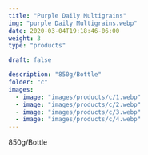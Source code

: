 ```yaml
---
title: "Purple Daily Multigrains"
img: "purple Daily Multigrains.webp"
date: 2020-03-04T19:18:46-06:00
weight: 3
type: "products"

draft: false

description: "850g/Bottle"
folder: "c"
images:
  - image: "images/products/c/1.webp"
  - image: "images/products/c/2.webp"
  - image: "images/products/c/3.webp"
  - image: "images/products/c/4.webp"
---
```


850g/Bottle
